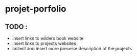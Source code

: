 # projet-porfolio

## TODO :

* insert links to wilders book website
* insert links to projects websites
* collect and insert more preceise description of the projects
